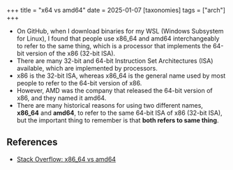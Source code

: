 +++
title = "x64 vs amd64"
date = 2025-01-07
[taxonomies]
  tags = ["arch"]
+++

- On GitHub, when I download binaries for my WSL (Windows Subsystem for Linux), I found that people use x86_64 and amd64 interchangeably to refer to the same thing, which is a processor that implements the 64-bit version of the x86 (32-bit ISA).
- There are many 32-bit and 64-bit Instruction Set Architectures (ISA) available, which are implemented by processors.
- x86 is the 32-bit ISA, whereas x86_64 is the general name used by most people to refer to the 64-bit version of x86.
- However, AMD was the company that released the 64-bit version of x86, and they named it amd64.
- There are many historical reasons for using two different names, **x86_64** and **amd64**, to refer to the same 64-bit ISA of x86 (32-bit ISA), but the important thing to remember is that **both refers to same thing**.

## References

- [Stack Overflow: x86_64 vs amd64](https://askubuntu.com/questions/601553/what-is-the-difference-between-x86-64-amd64-and-64-bit)

